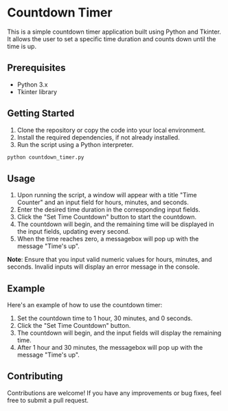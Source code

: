 # Countdown Timer

This is a simple countdown timer application built using Python and Tkinter. It allows the user to set a specific time duration and counts down until the time is up.

## Prerequisites
- Python 3.x
- Tkinter library

## Getting Started

1. Clone the repository or copy the code into your local environment.
2. Install the required dependencies, if not already installed.
3. Run the script using a Python interpreter.

```bash
python countdown_timer.py
```

## Usage

1. Upon running the script, a window will appear with a title "Time Counter" and an input field for hours, minutes, and seconds.
2. Enter the desired time duration in the corresponding input fields.
3. Click the "Set Time Countdown" button to start the countdown.
4. The countdown will begin, and the remaining time will be displayed in the input fields, updating every second.
5. When the time reaches zero, a messagebox will pop up with the message "Time's up".

**Note**: Ensure that you input valid numeric values for hours, minutes, and seconds. Invalid inputs will display an error message in the console.

## Example

Here's an example of how to use the countdown timer:

1. Set the countdown time to 1 hour, 30 minutes, and 0 seconds.
2. Click the "Set Time Countdown" button.
3. The countdown will begin, and the input fields will display the remaining time.
4. After 1 hour and 30 minutes, the messagebox will pop up with the message "Time's up".

## Contributing

Contributions are welcome! If you have any improvements or bug fixes, feel free to submit a pull request.

